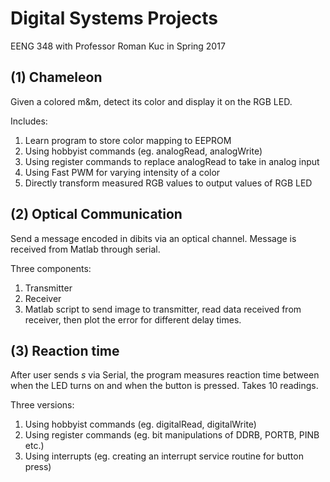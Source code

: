 # Digital Systems Projects

EENG 348 with Professor Roman Kuc in Spring 2017

## (1) Chameleon
Given a colored m&m, detect its color and display it on the RGB LED.

Includes:  
1. Learn program to store color mapping to EEPROM  
2. Using hobbyist commands (eg. analogRead, analogWrite)  
3. Using register commands to replace analogRead to take in analog input  
4. Using Fast PWM for varying intensity of a color  
5. Directly transform measured RGB values to output values of RGB LED

## (2) Optical Communication
Send a message encoded in dibits via an optical channel. Message is received from Matlab through serial.

Three components:  
1. Transmitter  
2. Receiver  
3. Matlab script to send image to transmitter, read data received from receiver, then plot the error for different delay times.

## (3) Reaction time
After user sends *s* via Serial, the program measures reaction time between when the LED turns on and when the button is pressed. Takes 10 readings. 

Three versions:  
1. Using hobbyist commands (eg. digitalRead, digitalWrite)  
2. Using register commands (eg. bit manipulations of DDRB, PORTB, PINB etc.)  
3. Using interrupts (eg. creating an interrupt service routine for button press)



